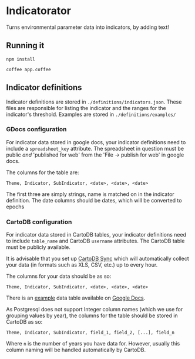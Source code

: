 Indicatorator
=================

Turns environmental parameter data into indicators, by adding text! 

## Running it

`npm install`

`coffee app.coffee`

## Indicator definitions

Indicator definitions are stored in `./definitions/indicators.json`. These
files are responsible for listing the indicator and the ranges for the
indicator's threshold. Examples are stored in `./definitions/examples/`

### GDocs configuration

For indicator data stored in google docs, your indicator definitions need to
include a `spreadsheet_key` attribute. The spreadsheet in question must be
public *and* 'published for web' from the 'File -> publish for web' in google
docs.

The columns for the table are:

    Theme, Indicator, SubIndicator, <date>, <date>, <date>

The first three are simply strings, name is matched on in the indicator
definition. The date columns should be dates, which will be converted to epochs

### CartoDB configuration

For indicator data stored in CartoDB tables, your indicator definitions
need to include `table_name` and CartoDB `username` attributes. The
CartoDB table must be publicly available.

It is advisable that you set up [CartoDB
Sync](http://blog.cartodb.com/post/65639747344/synced-tables-create-real-time-maps-from-data-anywhere)
which will automatically collect your data (in formats such as XLS, CSV,
etc.) up to every hour.

The columns for your data should be as so:

    Theme, Indicator, SubIndicator, <date>, <date>, <date>

There is an
[example](https://docs.google.com/spreadsheet/ccc?key=0Aum2hJfH1Ze0dGtybGNCeUdTNFk1YWozUlJ1Vm5SQlE&usp=drive_web#gid=0)
data table available on [Google
Docs](https://docs.google.com/spreadsheet/ccc?key=0Aum2hJfH1Ze0dGtybGNCeUdTNFk1YWozUlJ1Vm5SQlE&usp=drive_web#gid=0).

As Postgresql does not support Integer column names (which we use for
grouping values by year), the columns for the table should be stored in
CartoDB as so:

    Theme, Indicator, SubIndicator, field_1, field_2, [...], field_n

Where `n` is the number of years you have data for. However, usually
this column naming will be handled automatically by CartoDB.
